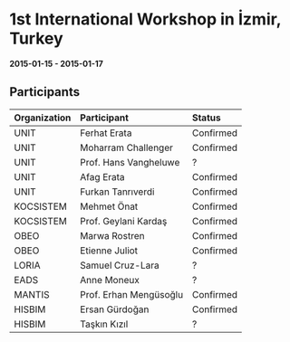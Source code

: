1st International Workshop in İzmir, Turkey
===
**2015-01-15 - 2015-01-17**

Participants
---

Organization  | Participant |Status
:------ | :--- | :---
UNIT | Ferhat Erata | Confirmed
UNIT | Moharram Challenger | Confirmed
UNIT | Prof. Hans Vangheluwe | ?
UNIT | Afag Erata | Confirmed
UNIT | Furkan Tanrıverdi | Confirmed
KOCSISTEM | Mehmet Önat | Confirmed
KOCSISTEM | Prof. Geylani Kardaş | Confirmed
OBEO | Marwa Rostren | Confirmed
OBEO | Etienne Juliot | Confirmed
LORIA | Samuel Cruz-Lara | ?
EADS |Anne Moneux  | ?
MANTIS | Prof. Erhan Mengüsoğlu  | Confirmed
HISBIM | Ersan Gürdoğan | Confirmed
HISBIM | Taşkın Kızıl | ?
